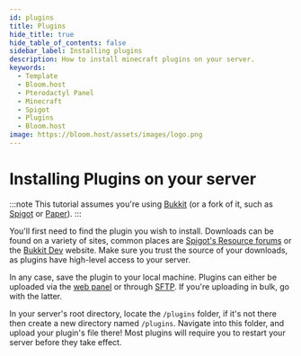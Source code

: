 ```yaml
---
id: plugins
title: Plugins
hide_title: true
hide_table_of_contents: false
sidebar_label: Installing plugins
description: How to install minecraft plugins on your server.
keywords:
  - Template
  - Bloom.host
  - Pterodactyl Panel
  - Minecraft
  - Spigot
  - Plugins
  - Bloom.host
image: https://bloom.host/assets/images/logo.png
---
```

# Installing Plugins on your server
:::note
This tutorial assumes you're using [Bukkit](https://bukkit.org) (or a fork of it, such as [Spigot](https://spigotmc.org) or [Paper](https://papermc.io)).
:::

You'll first need to find the plugin you wish to install. Downloads can be found on a variety of sites, common places are [Spigot's Resource forums](https://spigotmc.org/resources) or the [Bukkit Dev](https://dev.bukkit.org) website. Make sure you trust the source of your downloads, as plugins have high-level access to your server.

In any case, save the plugin to your local machine. Plugins can either be uploaded via the [web panel](https://mc.bloom.host) or through [SFTP](https://docs.bloom.host/how-to-use-sftp). If you're uploading in bulk, go with the latter.

In your server's root directory, locate the `/plugins` folder, if it's not there then create a new directory named `/plugins`. Navigate into this folder, and upload your plugin's file there! Most plugins will require you to restart your server before they take effect.
